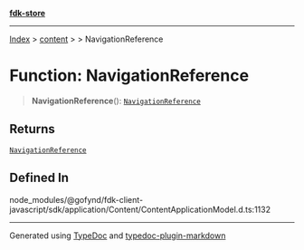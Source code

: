 [**fdk-store**](../../../README.md)
***

[Index](../../../API.md) > [content](../../README.md) > [<internal>](../README.md) > NavigationReference

# Function: NavigationReference

> **NavigationReference**(): [`NavigationReference`](../type-aliases/type-alias.NavigationReference.md)

## Returns

[`NavigationReference`](../type-aliases/type-alias.NavigationReference.md)

## Defined In

node\_modules/@gofynd/fdk-client-javascript/sdk/application/Content/ContentApplicationModel.d.ts:1132

***
Generated using [TypeDoc](https://typedoc.org/) and [typedoc-plugin-markdown](https://www.npmjs.com/package/typedoc-plugin-markdown)
